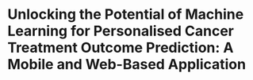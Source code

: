 # Unlocking the Potential of Machine Learning for Personalised Cancer Treatment Outcome Prediction: A Mobile and Web-Based Application
